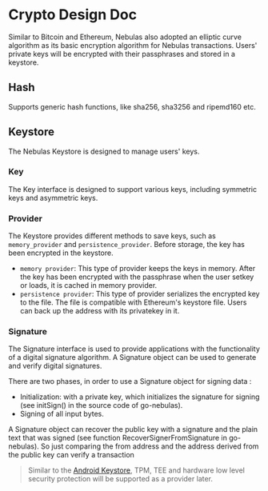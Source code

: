 # Crypto Design Doc

Similar to Bitcoin and Ethereum, Nebulas also adopted an elliptic curve algorithm as its basic encryption algorithm for Nebulas transactions. Users' private keys will be encrypted with their passphrases and stored in a keystore.

## Hash

Supports generic hash functions, like sha256, sha3256 and ripemd160 etc.

## Keystore

The Nebulas Keystore is designed to manage users' keys.

### Key

The Key interface is designed to support various keys, including symmetric keys and asymmetric keys.

### Provider

The Keystore provides different methods to save keys, such as `memory_provider` and `persistence_provider`. Before storage, the key has been encrypted in the keystore.

* `memory provider`: This type of provider keeps the keys in memory. After the key has been encrypted with the passphrase when the user setkey or loads, it is cached in memory provider.
* `persistence provider`: This type of provider serializes the encrypted key to the file. The file is compatible with Ethereum's keystore file. Users can back up the address with its privatekey in it.

### Signature

The Signature interface is used to provide applications with the functionality of a digital signature algorithm. A Signature object can be used to generate and verify digital signatures.

There are two phases, in order to use a Signature object for signing data :

* Initialization: with a private key, which initializes the signature for signing \(see initSign\(\) in the source code of go-nebulas\).
* Signing of all input bytes.

A Signature object can recover the public key with a signature and the plain text that was signed \(see function RecoverSignerFromSignature in go-nebulas\). So just comparing the from address and the address derived from the public key can verify a transaction

> Similar to the [Android Keystore](https://developer.android.com/training/articles/keystore.html), TPM, TEE and hardware low level security protection will be supported as a provider later.


